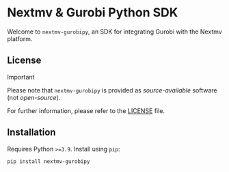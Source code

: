 # Nextmv & Gurobi Python SDK

Welcome to `nextmv-gurobipy`, an SDK for integrating Gurobi with the Nextmv
platform.

## License

> [!IMPORTANT]
> Please note that `nextmv-gurobipy` is provided as _source-available_ software
> (not _open-source_).

For further information, please refer to the [LICENSE](./LICENSE.md) file.

## Installation

Requires Python `>=3.9`. Install using `pip`:

```bash
pip install nextmv-gurobipy
```
